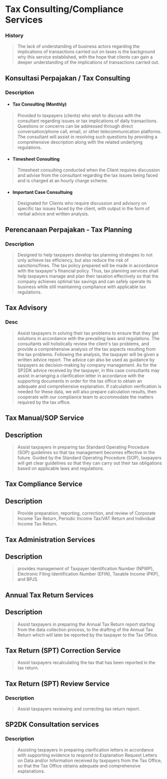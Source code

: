 # Tax Consulting/Compliance Services
### History
> The lack of understanding of business actors regarding the implications of transactions carried out on taxes is the background why this service established, with the hope that clients can gain a deeper understanding of the implications of transactions carried out.

## Konsultasi Perpajakan / Tax Consulting
### Description
- #### Tax Consulting (Monthly)
> Provided to taxpayers (clients) who wish to discuss with the consultant regarding issues or tax implications of daily transactions. Questions or concerns can be addressed through direct conversation/phone call, email, or other telecommunication platforms. The consultant will assist in resolving such questions by providing a comprehensive description along with the related underlying regulations. 
- #### Timesheet Consulting
> Timesheet consulting conducted when the Client requires discussion and advise from the consultant regarding the tax issues being faced and is charged at an hourly charge scheme. 
- #### Important Case Consultuing
> Designated for Clients who require discussion and advisory on specific tax issues faced by the client, with output in the form of verbal advice and written analysis.

## Perencanaan Perpajakan - Tax Planning
### Description
> Designed to help taxpayers develop tax planning strategies to not only achieve tax efficiency, but also reduce the risk of sanctions/fines. The tax policy prepared will be made in accordance with the taxpayer's financial policy. Thus, tax planning services shall help taxpayers manage and plan their taxation effectively so that the company achieves optimal tax savings and can safely operate its business while still maintaining compliance with applicable tax regulations. 

## Tax Advisory
### Desc
> Assist taxpayers in solving their tax problems to ensure that they get solutions in accordance with the prevailing laws and regulations.
> The consultants will holistically review the client's tax problems, and provide a comprehensive analysis of the tax aspects resulting from the tax problems. Following the analysis, the taxpayer will be given a written advice report.
> The advice can also be used as guidance by taxpayers as decision-making by company management.
> As for the SP2DK advice received by the taxpayer, in this case consultants may assist in arranging a clarification letter in accordance with the supporting documents in order for the tax office to obtain an adequate and comprehensive explanation. If calculation verification is needed for these data, we will also prepare calculation results, then cooperate with our compliance team to accommodate the matters required by the tax office.

## Tax Manual/SOP Service
## Description
> Assist taxpayers in preparing tax Standard Operating Procedure (SOP) guidelines so that tax management becomes effective in the future. Guided by the Standard Operating Procedure (SOP), taxpayers will get clear guidelines so that they can carry out their tax obligations based on applicable laws and regulations.

## Tax Compliance Service
## Description
> Provide preparation, reporting, correction, and review of Corporate Income Tax Return, Periodic Income Tax/VAT Return and Individual Income Tax Return.

## Tax Administration Services
## Description
> provides management of Taxpayer Identification Number (NPWP), Electronic Filing Identification Number (EFIN), Taxable Income (PKP), and BPJS.

## Annual Tax Return Services
## Description
> Assist taxpayers in preparing the Annual Tax Return report starting from the data collection process, to the drafting of the Annual Tax Return which will later be reported by the taxpayer to the Tax Office.

## Tax Return (SPT) Correction Service
> Assist taxpayers recalculating the tax that has been reported in the tax return.

## Tax Return (SPT) Review Service
### Description
> Assist taxpayers reviewing and correcting tax return report.

## SP2DK Consultation services
### Description
> Assisting taxpayers in preparing clarification letters in accordance with supporting evidence to respond to Explanation Request Letters on Data and/or Information received by taxpayers from the Tax Office, so that the Tax Office obtains adequate and comprehensive explanations.